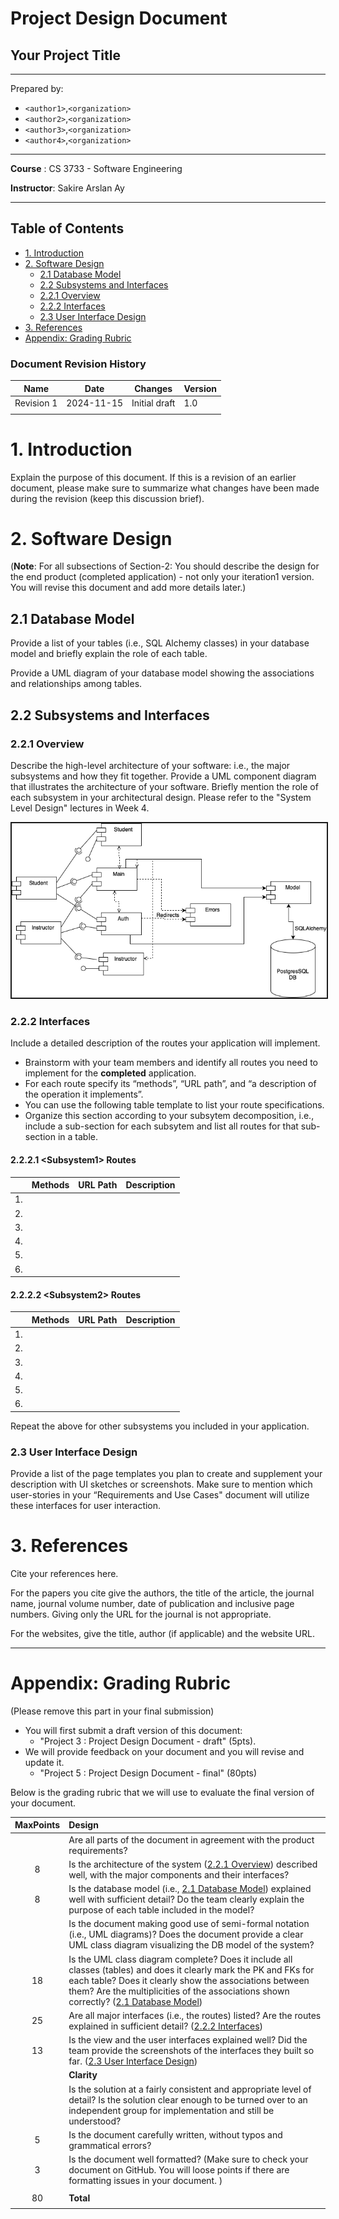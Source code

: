 # Project Design Document

## Your Project Title
--------
Prepared by:

* `<author1>`,`<organization>`
* `<author2>`,`<organization>`
* `<author3>`,`<organization>`
* `<author4>`,`<organization>`
---

**Course** : CS 3733 - Software Engineering 

**Instructor**: Sakire Arslan Ay

---

## Table of Contents
- [1. Introduction](#1-introduction)
- [2. Software Design](#2-software-design)
    - [2.1 Database Model](#21-model)
    - [2.2 Subsystems and Interfaces](#22-subsystems-and-interfaces)
    - [2.2.1 Overview](#221-overview)
    - [2.2.2 Interfaces](#222-interfaces)
    - [2.3 User Interface Design](#23-view-and-user-interface-design)
- [3. References](#3-references)
- [Appendix: Grading Rubric](#appendix-grading-rubric)

<a name="revision-history"> </a>

### Document Revision History

| Name | Date | Changes | Version |
| ------ | ------ | --------- | --------- |
|Revision 1 |2024-11-15 |Initial draft | 1.0        |
|      |      |         |         |


# 1. Introduction

Explain the purpose of this document. If this is a revision of an earlier document, please make sure to summarize what changes have been made during the revision (keep this discussion brief). 

# 2. Software Design

(**Note**: For all subsections of Section-2: You should describe the design for the end product (completed application) - not only your iteration1 version. You will revise this document and add more details later.)

## 2.1 Database Model

Provide a list of your tables (i.e., SQL Alchemy classes) in your database model and briefly explain the role of each table. 

Provide a UML diagram of your database model showing the associations and relationships among tables. 

## 2.2 Subsystems and Interfaces

### 2.2.1 Overview

Describe the high-level architecture of your software:  i.e., the major subsystems and how they fit together. Provide a UML component diagram that illustrates the architecture of your software. Briefly mention the role of each subsystem in your architectural design. Please refer to the "System Level Design" lectures in Week 4. 

<kbd>
      <img src="images/CS3733_Subsystems_Diagram.drawio.png"  border="2">
</kbd>

### 2.2.2 Interfaces

Include a detailed description of the routes your application will implement. 
* Brainstorm with your team members and identify all routes you need to implement for the **completed** application.
* For each route specify its “methods”, “URL path”, and “a description of the operation it implements”.  
* You can use the following table template to list your route specifications. 
* Organize this section according to your subsytem decomposition, i.e., include a sub-section for each subsytem and list all routes for that sub-section in a table.  

#### 2.2.2.1 \<Subsystem1> Routes

|   | Methods           | URL Path   | Description  |
|:--|:------------------|:-----------|:-------------|
|1. |                   |            |              |
|2. |                   |            |              |
|3. |                   |            |              |
|4. |                   |            |              |
|5. |                   |            |              |
|6. |                   |            |              |

#### 2.2.2.2 \<Subsystem2> Routes

|   | Methods           | URL Path   | Description  |
|:--|:------------------|:-----------|:-------------|
|1. |                   |            |              |
|2. |                   |            |              |
|3. |                   |            |              |
|4. |                   |            |              |
|5. |                   |            |              |
|6. |                   |            |              |

Repeat the above for other subsystems you included in your application. 

### 2.3 User Interface Design 

Provide a list of the page templates you plan to create and supplement your description with UI sketches or screenshots. Make sure to mention which user-stories in your “Requirements and Use Cases" document will utilize these interfaces for user interaction. 

# 3. References

Cite your references here.

For the papers you cite give the authors, the title of the article, the journal name, journal volume number, date of publication and inclusive page numbers. Giving only the URL for the journal is not appropriate.

For the websites, give the title, author (if applicable) and the website URL.

----
# Appendix: Grading Rubric
(Please remove this part in your final submission)

 * You will first  submit a draft version of this document:
    * "Project 3 : Project Design Document - draft" (5pts). 
* We will provide feedback on your document and you will revise and update it.
    * "Project 5 : Project Design Document - final" (80pts) 

Below is the grading rubric that we will use to evaluate the final version of your document. 

|**MaxPoints**| **Design** |
|:---------:|:-------------------------------------------------------------------------|
|           | Are all parts of the document in agreement with the product requirements? |
| 8         | Is the architecture of the system ([2.2.1 Overview](#221-overview)) described well, with the major components and their interfaces?         
| 8        | Is the database model (i.e., [2.1 Database Model](#21-database-model)) explained well with sufficient detail? Do the team clearly explain the purpose of each table included in the model?| 
|          | Is the document making good use of semi-formal notation (i.e., UML diagrams)? Does the document provide a clear UML class diagram visualizing the DB model of the system? |
| 18        | Is the UML class diagram complete? Does it include all classes (tables) and does it clearly mark the PK and FKs for each table? Does it clearly show the associations between them? Are the multiplicities of the associations shown correctly? ([2.1 Database Model](#21-database-model)) |
| 25        | Are all major interfaces (i.e., the routes) listed? Are the routes explained in sufficient detail? ([2.2.2 Interfaces](#222-interfaces)) |
| 13        | Is the view and the user interfaces explained well? Did the team provide the screenshots of the interfaces they built so far.  ([2.3 User Interface Design](#23-user-interface-design)) |
|           | **Clarity** |
|           | Is the solution at a fairly consistent and appropriate level of detail? Is the solution clear enough to be turned over to an independent group for implementation and still be understood? |
| 5         | Is the document carefully written, without typos and grammatical errors?  |
| 3         | Is the document well formatted? (Make sure to check your document on GitHub. You will loose points if there are formatting issues in your document.  )  |
|           |  |
| 80         | **Total** |
|           |  |